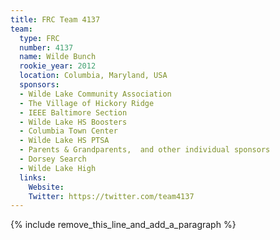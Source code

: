 ```yaml
---
title: FRC Team 4137
team:
  type: FRC
  number: 4137
  name: Wilde Bunch
  rookie_year: 2012
  location: Columbia, Maryland, USA
  sponsors:
  - Wilde Lake Community Association
  - The Village of Hickory Ridge
  - IEEE Baltimore Section
  - Wilde Lake HS Boosters
  - Columbia Town Center
  - Wilde Lake HS PTSA
  - Parents & Grandparents,  and other individual sponsors
  - Dorsey Search
  - Wilde Lake High
  links:
    Website:
    Twitter: https://twitter.com/team4137
---
```


{% include remove_this_line_and_add_a_paragraph %}